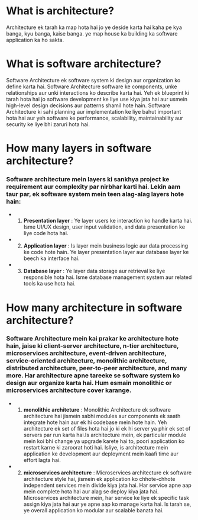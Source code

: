 # What is architecture?

Architecture ek tarah ka map hota hai jo ye deside karta hai kaha pe kya banga, kyu banga, kaise banga. ye map house ka building ka software application ka ho sakta. 

# What is software architecture?

Software Architecture ek software system ki design aur organization ko define karta hai. Software Architecture software ke components, unke relationships aur unki interactions ko describe karta hai. Yeh ek blueprint ki tarah hota hai jo software development ke liye use kiya jata hai aur usmein high-level design decisions aur patterns shamil hote hain. Software Architecture ki sahi planning aur implementation ke liye bahut important hota hai aur yeh software ke performance, scalability, maintainability aur security ke liye bhi zaruri hota hai.

# How many layers in software architecture?

### Software architecture mein layers ki sankhya project ke requirement aur complexity par nirbhar karti hai. Lekin aam taur par, ek software system mein teen alag-alag layers hote hain:

- 1. __Presentation layer__ : Ye layer users ke interaction ko handle karta hai. Isme UI/UX design, user input validation, and data presentation ke liye code hota hai.

- 2. __Application layer__ : Is layer mein business logic aur data processing ke code hote hain. Ye layer presentation layer aur database layer ke beech ka interface hai.

- 3. __Database layer__ : Ye layer data storage aur retrieval ke liye responsible hota hai. Isme database management system aur related tools ka use hota hai.

# How many architecture in software architecture?

### Software Architecture mein kai prakar ke architecture hote hain, jaise ki client-server architecture, n-tier architecture, microservices architecture, event-driven architecture, service-oriented architecture, monolithic architecture, distributed architecture, peer-to-peer architecture, and many more. Har architecture apne tareeke se software system ko design aur organize karta hai. Hum esmain monolithic or microservices architecture cover karange.

- 1. __monolithic architeture__ : Monolithic Architecture ek software architecture hai jismein sabhi modules aur components ek saath integrate hote hain aur ek hi codebase mein hote hain. Yeh architecture ek set of files hota hai jo ki ek hi server ya phir ek set of servers par run karta hai.Is architecture mein, ek particular module mein koi bhi change ya upgrade karete hai to, poori application ko restart karne ki zaroorat hoti hai. Isliye, is architecture mein application ke development aur deployment mein kaafi time aur effort lagta hai.

- 2. __microservices architecture__ : Microservices architecture ek software architecture style hai, jismein ek application ko chhote-chhote independent services mein divide kiya jata hai. Har service apne aap mein complete hota hai aur alag se deploy kiya jata hai. Microservices architecture mein, har service ke liye ek specific task assign kiya jata hai aur ye apne aap ko manage karta hai. Is tarah se, ye overall application ko modular aur scalable banata hai.
 
 